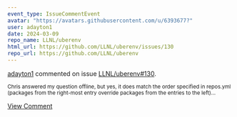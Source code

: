 ```yaml
---
event_type: IssueCommentEvent
avatar: "https://avatars.githubusercontent.com/u/6393677?"
user: adayton1
date: 2024-03-09
repo_name: LLNL/uberenv
html_url: https://github.com/LLNL/uberenv/issues/130
repo_url: https://github.com/LLNL/uberenv
---
```


<a href='https://github.com/adayton1' target='_blank'>adayton1</a> commented on issue <a href='https://github.com/LLNL/uberenv/issues/130' target='_blank'>LLNL/uberenv#130</a>.

<small>Chris answered my question offline, but yes, it does match the order specified in repos.yml (packages from the right-most entry override packages from the entries to the left)...</small>

<a href='https://github.com/LLNL/uberenv/issues/130' target='_blank'>View Comment</a>